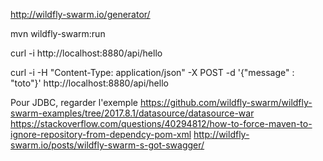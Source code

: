 http://wildfly-swarm.io/generator/

mvn wildfly-swarm:run

curl -i http://localhost:8880/api/hello

curl -i -H "Content-Type: application/json" -X POST -d '{"message" : "toto"}' http://localhost:8880/api/hello

Pour JDBC, regarder l'exemple https://github.com/wildfly-swarm/wildfly-swarm-examples/tree/2017.8.1/datasource/datasource-war
https://stackoverflow.com/questions/40294812/how-to-force-maven-to-ignore-repository-from-dependcy-pom-xml
http://wildfly-swarm.io/posts/wildfly-swarm-s-got-swagger/